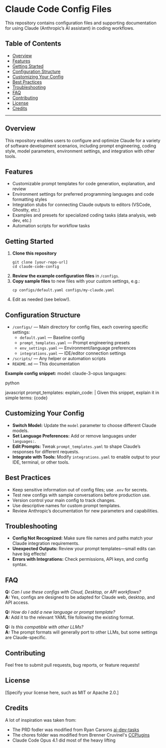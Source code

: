 # Claude Code Config Files

This repository contains configuration files and supporting documentation for using Claude (Anthropic’s AI assistant) in coding workflows.

## Table of Contents
- [Overview](#overview)
- [Features](#features)
- [Getting Started](#getting-started)
- [Configuration Structure](#configuration-structure)
- [Customizing Your Config](#customizing-your-config)
- [Best Practices](#best-practices)
- [Troubleshooting](#troubleshooting)
- [FAQ](#faq)
- [Contributing](#contributing)
- [License](#license)
- [Credits](#credits)
***

## Overview

This repository enables users to configure and optimize Claude for a variety of software development scenarios, including prompt engineering, coding style, model parameters, environment settings, and integration with other tools.

## Features

- Customizable prompt templates for code generation, explanation, and review
- Environment settings for preferred programming languages and code formatting styles
- Integration stubs for connecting Claude outputs to editors (VSCode, Ghostty, etc.)
- Examples and presets for specialized coding tasks (data analysis, web dev, etc.)
- Automation scripts for workflow tasks

## Getting Started

1. **Clone this repository**
    ```
    git clone [your-repo-url]
    cd claude-code-config
    ```
2. **Review the example configuration files** in `/configs`.
3. **Copy sample files** to new files with your custom settings, e.g.:
    ```
    cp configs/default.yaml configs/my-claude.yaml
    ```
4. Edit as needed (see below!).

## Configuration Structure

- `/configs/` — Main directory for config files, each covering specific settings:
  - `default.yaml` — Baseline config
  - `prompt_templates.yaml` — Prompt engineering presets
  - `env_settings.yaml` — Environment/language preferences
  - `integrations.yaml` — IDE/editor connection settings
- `/scripts/` — Any helper or automation scripts
- `README.md` — This documentation

**Example config snippet:**
model: claude-3-opus
languages:

python

javascript
prompt_templates:
explain_code: |
Given this snippet, explain it in simple terms:
{code}


## Customizing Your Config

- **Switch Model:** Update the `model` parameter to choose different Claude models.
- **Set Language Preferences:** Add or remove languages under `languages:`.
- **Edit Prompts:** Tweak `prompt_templates.yaml` to shape Claude’s responses for different requests.
- **Integrate with Tools:** Modify `integrations.yaml` to enable output to your IDE, terminal, or other tools.

## Best Practices

- Keep sensitive information out of config files; use `.env` for secrets.
- Test new configs with sample conversations before production use.
- Version control your main config to track changes.
- Use descriptive names for custom prompt templates.
- Review Anthropic’s documentation for new parameters and capabilities.

## Troubleshooting

- **Config Not Recognized:** Make sure file names and paths match your Claude integration requirements.
- **Unexpected Outputs:** Review your prompt templates—small edits can have big effects!
- **Errors with Integrations:** Check permissions, API keys, and config syntax.

## FAQ

**Q:** _Can I use these configs with Cloud, Desktop, or API workflows?_  
**A:** Yes, configs are designed to be adapted for Claude web, desktop, and API access.

**Q:** _How do I add a new language or prompt template?_  
**A:** Add it to the relevant YAML file following the existing format.

**Q:** _Is this compatible with other LLMs?_  
**A:** The prompt formats will generally port to other LLMs, but some settings are Claude-specific.

## Contributing

Feel free to submit pull requests, bug reports, or feature requests!

## License

[Specify your license here, such as MIT or Apache 2.0.]

## Credits

A lot of inspiration was taken from: 

- The PRD fodler was modified from Ryan Carsons [ai-dev-tasks](https://github.com/snarktank/ai-dev-tasks/) 
- The chores folder was modified from Brenner Cruvinel's [CCPlugins](https://github.com/brennercruvinel/CCPlugins)
- Claude Code Opus 4.1 did most of the heavy lifting
